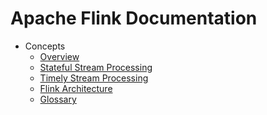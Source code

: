 # Apache Flink Documentation

* Concepts
    * [Overview](concepts/overview.md)
    * [Stateful Stream Processing]()
    * [Timely Stream Processing]()
    * [Flink Architecture]()
    * [Glossary]()